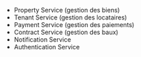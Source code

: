 - Property Service (gestion des biens)
- Tenant Service (gestion des locataires)  
- Payment Service (gestion des paiements)
- Contract Service (gestion des baux)
- Notification Service
- Authentication Service
